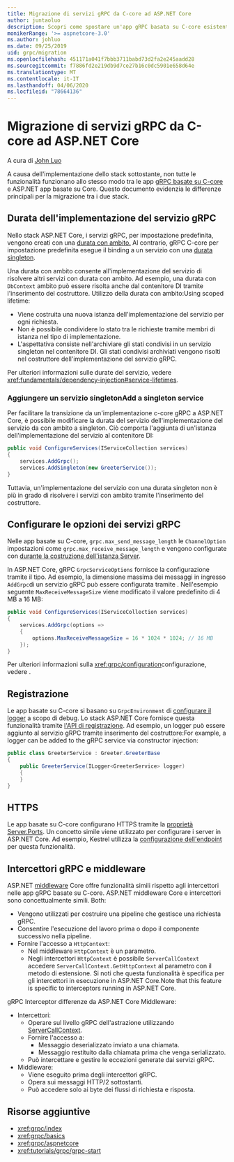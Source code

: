```yaml
---
title: Migrazione di servizi gRPC da C-core ad ASP.NET Core
author: juntaoluo
description: Scopri come spostare un'app gRPC basata su C-core esistente per l'esecuzione ASP.NET Stack Core.
monikerRange: '>= aspnetcore-3.0'
ms.author: johluo
ms.date: 09/25/2019
uid: grpc/migration
ms.openlocfilehash: 451171a041f7bbb3711babd73d2fa2e245aadd28
ms.sourcegitcommit: f7886fd2e219db9d7ce27b16c0dc5901e658d64e
ms.translationtype: MT
ms.contentlocale: it-IT
ms.lasthandoff: 04/06/2020
ms.locfileid: "78664136"
---
```

# <a name="migrating-grpc-services-from-c-core-to-aspnet-core"></a>Migrazione di servizi gRPC da C-core ad ASP.NET Core

A cura di [John Luo](https://github.com/juntaoluo)

A causa dell'implementazione dello stack sottostante, non tutte le funzionalità funzionano allo stesso modo tra le app [gRPC basate su C-core](https://grpc.io/blog/grpc-stacks) e ASP.NET app basate su Core. Questo documento evidenzia le differenze principali per la migrazione tra i due stack.

## <a name="grpc-service-implementation-lifetime"></a>Durata dell'implementazione del servizio gRPC

Nello stack ASP.NET Core, i servizi gRPC, per impostazione predefinita, vengono creati con una [durata con ambito.](xref:fundamentals/dependency-injection#service-lifetimes) Al contrario, gRPC C-core per impostazione predefinita esegue il binding a un servizio con una [durata singleton](xref:fundamentals/dependency-injection#service-lifetimes).

Una durata con ambito consente all'implementazione del servizio di risolvere altri servizi con durata con ambito. Ad esempio, una durata con `DbContext` ambito può essere risolta anche dal contenitore DI tramite l'inserimento del costruttore. Utilizzo della durata con ambito:Using scoped lifetime:

* Viene costruita una nuova istanza dell'implementazione del servizio per ogni richiesta.
* Non è possibile condividere lo stato tra le richieste tramite membri di istanza nel tipo di implementazione.
* L'aspettativa consiste nell'archiviare gli stati condivisi in un servizio singleton nel contenitore DI. Gli stati condivisi archiviati vengono risolti nel costruttore dell'implementazione del servizio gRPC.

Per ulteriori informazioni sulle durate del servizio, vedere <xref:fundamentals/dependency-injection#service-lifetimes>.

### <a name="add-a-singleton-service"></a>Aggiungere un servizio singletonAdd a singleton service

Per facilitare la transizione da un'implementazione c-core gRPC a ASP.NET Core, è possibile modificare la durata del servizio dell'implementazione del servizio da con ambito a singleton. Ciò comporta l'aggiunta di un'istanza dell'implementazione del servizio al contenitore DI:

```csharp
public void ConfigureServices(IServiceCollection services)
{
    services.AddGrpc();
    services.AddSingleton(new GreeterService());
}
```

Tuttavia, un'implementazione del servizio con una durata singleton non è più in grado di risolvere i servizi con ambito tramite l'inserimento del costruttore.

## <a name="configure-grpc-services-options"></a>Configurare le opzioni dei servizi gRPC

Nelle app basate su C-core, `grpc.max_send_message_length` le `ChannelOption` impostazioni come `grpc.max_receive_message_length` e vengono configurate con [durante la costruzione dell'istanza Server](https://grpc.io/grpc/csharp/api/Grpc.Core.Server.html#Grpc_Core_Server__ctor_System_Collections_Generic_IEnumerable_Grpc_Core_ChannelOption__).

In ASP.NET Core, gRPC `GrpcServiceOptions` fornisce la configurazione tramite il tipo. Ad esempio, la dimensione massima dei messaggi in ingresso `AddGrpc`di un servizio gRPC può essere configurata tramite . Nell'esempio seguente `MaxReceiveMessageSize` viene modificato il valore predefinito di 4 MB a 16 MB:

```csharp
public void ConfigureServices(IServiceCollection services)
{
    services.AddGrpc(options =>
    {
        options.MaxReceiveMessageSize = 16 * 1024 * 1024; // 16 MB
    });
}
```

Per ulteriori informazioni sulla <xref:grpc/configuration>configurazione, vedere .

## <a name="logging"></a>Registrazione

Le app basate su C-core si basano su `GrpcEnvironment` di [configurare il logger](https://grpc.io/grpc/csharp/api/Grpc.Core.GrpcEnvironment.html?q=size#Grpc_Core_GrpcEnvironment_SetLogger_Grpc_Core_Logging_ILogger_) a scopo di debug. Lo stack ASP.NET Core fornisce questa funzionalità tramite [l'API di registrazione](xref:fundamentals/logging/index). Ad esempio, un logger può essere aggiunto al servizio gRPC tramite inserimento del costruttore:For example, a logger can be added to the gRPC service via constructor injection:

```csharp
public class GreeterService : Greeter.GreeterBase
{
    public GreeterService(ILogger<GreeterService> logger)
    {
    }
}
```

## <a name="https"></a>HTTPS

Le app basate su C-core configurano HTTPS tramite la [proprietà Server.Ports](https://grpc.io/grpc/csharp/api/Grpc.Core.Server.html#Grpc_Core_Server_Ports). Un concetto simile viene utilizzato per configurare i server in ASP.NET Core. Ad esempio, Kestrel utilizza la [configurazione dell'endpoint](xref:fundamentals/servers/kestrel#endpoint-configuration) per questa funzionalità.

## <a name="grpc-interceptors-vs-middleware"></a>Intercettori gRPC e middleware

ASP.NET [middleware](xref:fundamentals/middleware/index) Core offre funzionalità simili rispetto agli intercettori nelle app gRPC basate su C-core. ASP.NET middleware Core e intercettori sono concettualmente simili. Both:

* Vengono utilizzati per costruire una pipeline che gestisce una richiesta gRPC.
* Consentire l'esecuzione del lavoro prima o dopo il componente successivo nella pipeline.
* Fornire l'accesso a `HttpContext`:
  * Nel middleware `HttpContext` è un parametro.
  * Negli intercettori `HttpContext` è possibile `ServerCallContext` accedere `ServerCallContext.GetHttpContext` al parametro con il metodo di estensione. Si noti che questa funzionalità è specifica per gli intercettori in esecuzione in ASP.NET Core.Note that this feature is specific to interceptors running in ASP.NET Core.

gRPC Interceptor differenze da ASP.NET Core Middleware:

* Intercettori:
  * Operare sul livello gRPC dell'astrazione utilizzando [ServerCallContext](https://grpc.io/grpc/csharp/api/Grpc.Core.ServerCallContext.html).
  * Fornire l'accesso a:
    * Messaggio deserializzato inviato a una chiamata.
    * Messaggio restituito dalla chiamata prima che venga serializzato.
  * Può intercettare e gestire le eccezioni generate dai servizi gRPC.
* Middleware:
  * Viene eseguito prima degli intercettori gRPC.
  * Opera sui messaggi HTTP/2 sottostanti.
  * Può accedere solo ai byte dei flussi di richiesta e risposta.

## <a name="additional-resources"></a>Risorse aggiuntive

* <xref:grpc/index>
* <xref:grpc/basics>
* <xref:grpc/aspnetcore>
* <xref:tutorials/grpc/grpc-start>
